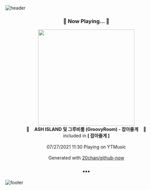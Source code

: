![header](https://capsule-render.vercel.app/api?type=wave&height=170&section=header&text=Hi.%20I'm%20SHIFT&fontColor=090707&fontAlignX=45&fontAlignY=65&fontSize=100)

<h3 align="center">🎵 Now Playing... 🎵</h3>
<p align="center">
  <a href="https://music.youtube.com/watch?v=ft4gS5EwOE8">
    <img width="300" src="https://lh3.googleusercontent.com/t2i6Uai4wVSRhZ8Adgmos5FBOFTWU8-rmdidwr7kbxGWBivCQzwbY2FZ5053B1Qi7hJJjwne860kxp2LFg">
  </a>
  <br>
  🎵&nbsp&nbsp&nbsp <b>ASH ISLAND 및 그루비룸 (GroovyRoom) - 잡아줄게</b> &nbsp&nbsp&nbsp🎵
  <br>
  included in <b>[ 잡아줄게 ]</b>
  
  <br />
  <br />
  07/27/2021 11:30 Playing on YTMusic
  <br />
  <br />
  Generated with <a href="https://github.com/20chan/github-now">20chan/github-now</a>
</p>

<h3 align="center">•••</h3>

![footer](https://capsule-render.vercel.app/api?type=wave&height=150&section=footer)
